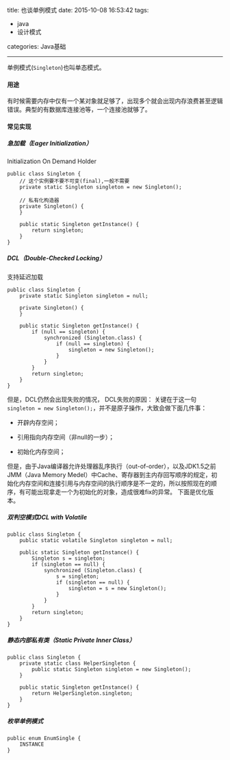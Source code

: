 title: 也谈单例模式
date: 2015-10-08 16:53:42
tags:
- java
- 设计模式

categories: Java基础

---

单例模式(`Singleton`)也叫单态模式。

#### 用途

有时候需要内存中仅有一个某对象就足够了，出现多个就会出现内存浪费甚至逻辑错误。典型的有数据库连接池等，一个连接池就够了。

#### 常见实现

##### 急加载（Eager Initialization）
Initialization On Demand Holder

	public class Singleton {
		// 这个实例要不要不可变(final),一般不需要
		private static Singleton singleton = new Singleton();
	
		// 私有化构造器
		private Singleton() {
		}
	
		public static Singleton getInstance() {
			return singleton;
		}
	}

<!--more-->


##### DCL（Double-Checked Locking）
支持延迟加载

	public class Singleton {
		private static Singleton singleton = null;
	
		private Singleton() {
		}
	
		public static Singleton getInstance() {
			if (null == singleton) {
				synchronized (Singleton.class) {
					if (null == singleton) {
						singleton = new Singleton();
					}
				}
			}
			return singleton;
		}
	}

但是，DCL仍然会出现失败的情况，
DCL失败的原因：
关键在于这一句`singleton = new Singleton();`，并不是原子操作，大致会做下面几件事：

- 开辟内存空间；

- 引用指向内存空间（非null的一步）；

- 初始化内存空间；

但是，由于Java编译器允许处理器乱序执行（out-of-order），以及JDK1.5之前JMM（Java Memory Medel）中Cache、寄存器到主内存回写顺序的规定，初始化内存空间和连接引用与内存空间的执行顺序是不一定的，所以按照现在的顺序，有可能出现拿走一个为初始化的对象，造成很难fix的异常。
下面是优化版本。

##### 双判空模式DCL with Volatile

	public class Singleton {
		public static volatile Singleton singleton = null;
	
		public static Singleton getInstance() {
			Singleton s = singleton;
			if (singleton == null) {
				synchronized (Singleton.class) {
					s = singleton;
					if (singleton == null) {
						singleton = s = new Singleton();
					}
				}
			}
			return singleton;
		}
	}



##### 静态内部私有类（Static Private Inner Class）

	public class Singleton {
		private static class HelperSingleton {
			public static Singleton singleton = new Singleton();
		}
	
		public static Singleton getInstance() {
			return HelperSingleton.singleton;
		}
	}

##### 枚举单例模式

	public enum EnumSingle {
		INSTANCE
	}